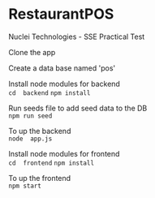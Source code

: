 # RestaurantPOS
Nuclei Technologies - SSE Practical Test

Clone the app  <br/>

Create a data base named 'pos'  <br/>

Install node modules  for backend <br/>
    `cd  backend`
    `npm install`

Run seeds file to add seed data to the DB <br/>
    `npm run seed`

To up the backend <br/>
    `node  app.js`

Install node modules  for frontend <br/>
    `cd  frontend`
    `npm install`

To up the frontend <br/>
    `npm start`




